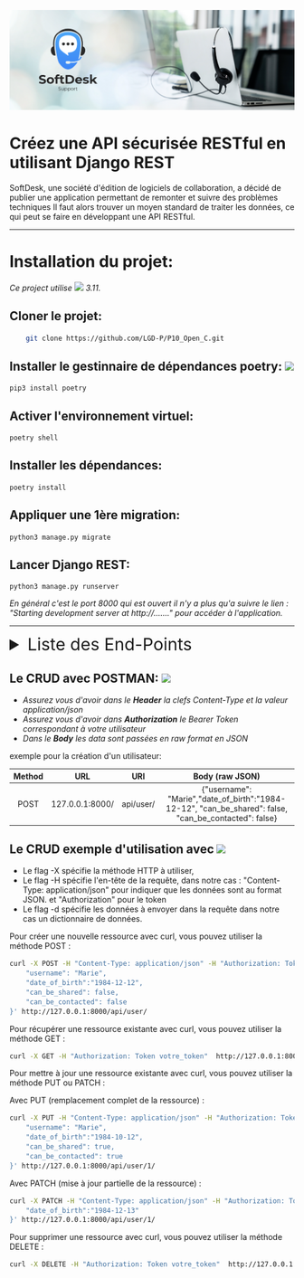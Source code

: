 <p align='center' >
<img src='logo.png' >
</p>

# Créez une API sécurisée RESTful en utilisant Django REST

SoftDesk, une société d'édition de logiciels de collaboration, a décidé de publier une application permettant de remonter et suivre des problèmes techniques
Il faut alors trouver un moyen standard de traiter les données, ce qui peut se faire en développant une API RESTful.

___

# Installation du projet: 
*Ce project utilise 
            <img src="https://cdn.jsdelivr.net/gh/devicons/devicon/icons/python/python-original-wordmark.svg" width=40 />
           3.11.*

## Cloner le projet:
```bash
    git clone https://github.com/LGD-P/P10_Open_C.git
```
## Installer le gestinnaire de dépendances poetry:  <img src="https://python-poetry.org/images/logo-origami.svg" width=30>
    
    pip3 install poetry 

## Activer l'environnement virtuel:

    poetry shell 

## Installer les dépendances:

    poetry install 


## Appliquer une 1ère migration:

    python3 manage.py migrate

## Lancer Django REST:

    python3 manage.py runserver

*En général c'est le port 8000 qui est ouvert il n'y a plus qu'a suivre le lien : "Starting development server at http://......." pour accéder à l'application.*

-----


<details>
  <summary style="font-size: 30px;"> Liste des End-Points  </summary>

|C.R.U.D method|URI & Catégories |Réponse|
|:-:|:-:|:-:|
||**User**||
|GET|api/user|Liste des Utilisateurs|
|GET|api/user/id|Utilisateur selon son id|
|POST|api/user|Création d'un utilisateur|
|PUT or PATCH|api/user/id|PUT modifie et écrase les données de l'Utilisateur non renseignées, PATCH modifie uniquement les champs renseignés|
|DELETE|api/user/id|Supprime l'utilisateur selon son id|
||**Contributor**||
|GET|api/contributor|Liste des Contributeurs|
|GET|api/contributor/id|Détail du contributeur selon son id|
|POST|api/contributor/|Ajout d'un contributeur à un projet|
|PUT or PATCH|api/contributor/id|PUT modifie et écrase les données du Contributeur non renseignées, PATCH modifie uniquement les champs renseignés|
|DELETE|api/contributor/id|Supprime le Contributeur selon son id|
||**Project**||
|GET|api/project/|Liste des Projets|
|GET|api/project/id|Détail du Projet selon son Id|
|POST|api/project/Création d'un projet|
|PUT or PATCH|api/project/id|PUT modifie et écrase les données du Projet non renseignées, PATCH modifie uniquement les champs renseignés|
|DELETE|api/project/id|Supprime le Contributeur selon son id|
||**Issue**||
|GET|api/issue/|Liste de toutes issues|
|GET|api/issue/id| Détail de l'issue selon son id|
|POST|api/issue/Création d'un issue|
|PUT or PATCH|api/issue/id|PUT modifie et écrase les données de l'Issue non renseignées, PATCH modifie uniquement les champs renseignés|
|DELETE|api/issue/id|Supprime l'Issue selon son id|
||**Comment**||
|GET|api/comment/|Liste de toutes les Comments|
|GET|api/comment/id|Détails du Comment selon son id|
|POST|api/comment/|Création d'un Comment|
|PUT or PATCH|api/comment/id|PUT modifie et écrase les données du Comment non renseignées, PATCH modifie uniquement les champs renseignés|
|DELETE|api/comment/id|Supprime le Comment selon son id|
</details>

## Le CRUD avec POSTMAN: <img src="https://voyager.postman.com/logo/postman-logo-icon-orange.svg"  width=40> 

- *Assurez vous  d'avoir dans le **Header** la clefs Content-Type et la valeur application/json* 
- *Assurez vous d'avoir dans **Authorization** le Bearer Token correspondant à votre utilisateur*
- *Dans le **Body** les data sont passées en raw format en JSON*

exemple pour la création d'un utilisateur: 


|Method|URL|URI|Body (raw JSON)|
|:-:|:-:|:-:|:-:|
|POST|127.0.0.1:8000/|api/user/|{"username": "Marie","date_of_birth":"1984-12-12", "can_be_shared": false, "can_be_contacted": false}|




## Le CRUD exemple d'utilisation avec <img src="https://upload.wikimedia.org/wikipedia/commons/8/8a/Curl-logo.svg" width=70>

* Le flag -X spécifie la méthode HTTP à utiliser, 
* Le flag -H spécifie l'en-tête de la requête, dans notre cas : "Content-Type: application/json" pour indiquer que les données sont au format JSON. et "Authorization" pour le token 
* Le flag -d spécifie les données à envoyer dans la requête dans notre cas un dictionnaire de données.

Pour créer une nouvelle ressource avec curl, vous pouvez utiliser la méthode POST :

```bash
curl -X POST -H "Content-Type: application/json" -H "Authorization: Token votre_token" -d '{
    "username": "Marie",
    "date_of_birth":"1984-12-12",
    "can_be_shared": false,
    "can_be_contacted": false
}' http://127.0.0.1:8000/api/user/

 ```

Pour récupérer une ressource existante avec curl, vous pouvez utiliser la méthode GET :

```bash
curl -X GET -H "Authorization: Token votre_token"  http://127.0.0.1:8000/api/user/1/

 ```

Pour mettre à jour une ressource existante avec curl, vous pouvez utiliser la méthode PUT ou PATCH :

Avec PUT (remplacement complet de la ressource) :

```bash
curl -X PUT -H "Content-Type: application/json" -H "Authorization: Token votre_token" -d '{
    "username": "Marie",
    "date_of_birth":"1984-10-12",
    "can_be_shared": true,
    "can_be_contacted": true
}' http://127.0.0.1:8000/api/user/1/

 ```

Avec PATCH (mise à jour partielle de la ressource) :

```bash
curl -X PATCH -H "Content-Type: application/json" -H "Authorization: Token votre_token" -d '{
    "date_of_birth":"1984-12-13"
}' http://127.0.0.1:8000/api/user/1/

 ```

Pour supprimer une ressource avec curl, vous pouvez utiliser la méthode DELETE :

```bash
curl -X DELETE -H "Authorization: Token votre_token"  http://127.0.0.1:8000/api/user/1/

 ```